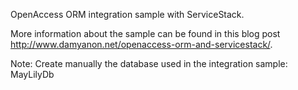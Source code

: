OpenAccess ORM integration sample with ServiceStack.

More information about the sample can be found in this blog post http://www.damyanon.net/openaccess-orm-and-servicestack/.

Note: Create manually the database used in the integration sample: MayLilyDb
